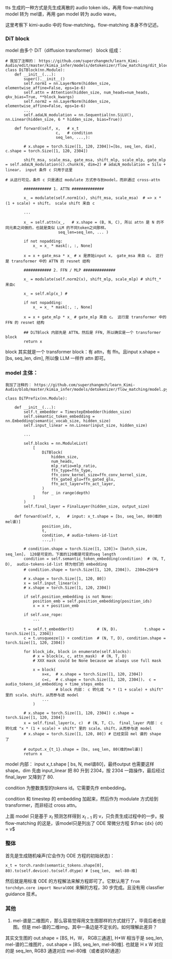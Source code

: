 tts 生成的一种方式是先生成离散的 audio token ids，再用 flow-matching model 转为 mel谱，再用 gan model 转为 audio wave。

这里考察下 kimi-audio 中的 flow-matching。flow-matching 本身不作记述。

### DiT block

model 由多个 DiT（diffusion transformer） block 组成：
```
# 我加了注释的： https://github.com/superzhangmch/learn_Kimi-Audio/edit/master/kimia_infer/models/detokenizer/flow_matching/dit_block.py
class DiTBlock(nn.Module):
    def __init__(...):
        super().__init__()
        self.norm1 = nn.LayerNorm(hidden_size, elementwise_affine=False, eps=1e-6)
        self.attn = Attention(hidden_size, num_heads=num_heads, qkv_bias=True, **block_kwargs)
        self.norm2 = nn.LayerNorm(hidden_size, elementwise_affine=False, eps=1e-6)
        ...
        self.adaLN_modulation = nn.Sequential(nn.SiLU(), nn.Linear(hidden_size, 6 * hidden_size, bias=True))

    def forward(self, x,   # x_t
                      c,   # condition 
                      seq_len, ...,):

        # x.shape = torch.Size([1, 120, 2304])=[bs, seq_len, dim], c.shape = torch.Size([1, 120, 2304])
        
        shift_msa, scale_msa, gate_msa, shift_mlp, scale_mlp, gate_mlp = self.adaLN_modulation(c).chunk(6, dim=2) # adaLN_modulation = Silu + linear， input 条件 c 只用于这里
                                                                                                                  # 从这行可见，条件 c 只是通过 modulate 方式参与到model，而非通过 cross-attn

        ############ 1. ATTN ##############
        
        x_ = modulate(self.norm1(x), shift_msa, scale_msa)  # => x * (1 + scale) + shift， scale shift 来自 c

        ...

        x_ = self.attn(x_,   # x.shape = (B, N, C), 所以 attn 是 N 的不同元素之间做的，也就是类似 LLM 的不同token之间那样。
                       seq_len=seq_len, ... )

        if not nopadding:
            x_ = x_ * mask[:, :, None]

        x = x + gate_msa * x_ # x 是原始input x， gate_msa 来自 c。 这行是 transformer 中的 ATTN 的 resnet 结构

        ############ 2. FFN / MLP ##############
        
        x_ = modulate(self.norm2(x), shift_mlp, scale_mlp) # shift_* 来自c

        x_ = self.mlp(x_) # 

        if not nopadding:
            x_ = x_ * mask[:, :, None]

        x = x + gate_mlp * x_ # gate_mlp 来自 c。 这行是 transformer 中的 FFN 的 resnet 结构

        ## DiTBlock 内部先是 ATTN，然后是 FFN, 所以确实是一个 transformer block
        return x
```
block 其实就是一个 transformer block：有 attn，有 ffn。且input x.shape = [bs, seq_len, dim], 所以像 LLM 一样作 attn 即可。

### model 主体：

```
我加了注释的： https://github.com/superzhangmch/learn_Kimi-Audio/blob/master/kimia_infer/models/detokenizer/flow_matching/model.py

class DiTPrefix(nn.Module):
   
    def __init__(...):
        self.t_embedder = TimestepEmbedder(hidden_size)
        self.semantic_token_embedding = nn.Embedding(semantic_vocab_size, hidden_size)
        self.input_linear = nn.Linear(input_size, hidden_size)

        ...

        self.blocks = nn.ModuleList(
            [
                DiTBlock(
                    hidden_size,
                    num_heads,
                    mlp_ratio=mlp_ratio,
                    ffn_type=ffn_type,
                    ffn_conv_kernel_size=ffn_conv_kernel_size,
                    ffn_gated_glu=ffn_gated_glu,
                    ffn_act_layer=ffn_act_layer,
                )
                for _ in range(depth)
            ]
        )
        self.final_layer = FinalLayer(hidden_size, output_size) 
 
    def forward(self, x,   # input: x_t.shape = [bs, seq_len, 80(维的mel谱)]
                position_ids,
                t,
                condition, # audio-tokens-id-list
                ...,):
        
        # condition.shape = torch.Size([1, 120])= [batch_size, seq_len]， 120是可变的，下面的120都是可变的seq length
        condition = self.semantic_token_embedding(condition)  # (N, T, D),  audio-tokens-id-list 转为他们的 embedding
        # condition.shape = torch.Size([1, 120, 2304])， 2304=256*9

        # x.shape = torch.Size([1, 120, 80])
        x = self.input_linear(x)
        # x.shape = torch.Size([1, 120, 2304])

        if self.position_embedding is not None:
            position_emb = self.position_embedding(position_ids)
            x = x + position_emb

        if self.use_rope:
            ...

        t = self.t_embedder(t)          # (N, D)，           t.shape = torch.Size([1, 2304])
        c = t.unsqueeze(1) + condition  # (N, T, D), condition.shape = torch.Size([1, 120, 2304])

        for block_idx, block in enumerate(self.blocks):
            # x = block(x, c, attn_mask)  # (N, T, D)
            # XXX mask could be None because we always use full mask

            x = block(
                x=x,  # x.shape = torch.Size([1, 120, 2304])
                c=c,  # c.shape = torch.Size([1, 120, 2304])， c = audio_tokens_id_embedding + time_steps_embs
                      # block 内部： c 转化成 "x * (1 + scale) + shift" 里的 scale、shift，从而参与进 model
                ...
            )

        # x.shape = torch.Size([1, 120, 2304]) c.shape = torch.Size([1, 120, 2304])
        x = self.final_layer(x, c)  # (N, T, C)。 final_layer 内部： c 转化成 "x * (1 + scale) + shift" 里的 scale、shift，从而参与进 model
        # x.shape = torch.Size([1, 120, 80]) # 已经变回 mel 谱的 shape 了

        # output.x_{t_1}.shape = [bs, seq_len, 80(维的mel谱)]
        return x
```

model 内部： input x_t.shape [ bs, N, mel谱80]，最终output 也需要这样shape。dim 先由 input_linear 把 80 升到 2304，按 2304 一路操作，最后经过 final_layer 又降到了 80.

condition 为整数类型的tokens id。它需要先作 embedding。

condition 和 timestep 的 embedding 加起来，然后作为 modulate 方式给到 transformer，而非经过 cross attn。

上面 model 只是基于 $x_t$ 预测怎样得到 $x_{t-1}$ 的 v，只负责生成过程中的一步。按 flow-matching 的这是，该model只是列出了 ODE 常微分方程 $\frac {dx} {dt} = v$

### 整体

首先是生成随机噪声(它会作为 ODE 方程的初始状态)：

```
x_t = torch.randn(semantic_tokens.shape[0], 80).to(self.device).to(self.dtype) # [seq_len,  mel-80-维]
```

然后就是用标准 ODE 的方程解法来解方程即可了。它默认用了 `from torchdyn.core import NeuralODE` 来解的方程，30 步完成。且没有用 classfier guidance 技术。

### 其他

1. mel-谱是二维图片，那么容易觉得用文生图那样的方式就行了，毕竟后者也是图。但是 mel-谱的二维img，其中一条边是不定长的。如何理解此差异？

其实文生图的 out.shape = [BS, H，W， RGB三通道], H*W 相当于是  seq_len, mel-谱的二维图片，out.shape = [BS, seq_len, mel-80维]. 也就是 H x W 对应的是 seq_len, RGB3 通道对应 mel-80维（或者说80通道）
